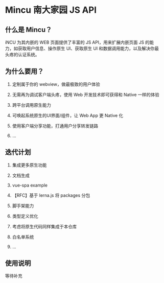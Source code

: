 # Mincu 南大家园 JS API

## 什么是 Mincu？
iNCU 为其内嵌的 WEB 页面提供了丰富的 JS API，用来扩展内嵌页面 JS 的能力，如获取用户信息、操作原生 UI、获取原生 UI 和数据调用能力，以及解决你最头疼的认证系统。

## 为什么要用？

1. 定制属于你的 webview，做最极致的用户体验

2. 无需再为调试客户端头疼，使用 Web 开发技术即可获得和 Native 一样的体验

3. 跨平台调用原生能力

4. 可唤起系统原生的UI界面/组件，让 Web App 更 Native 化

5. 使用客户端分享功能，打通用户分享转发链路

6. ...

## 迭代计划

1. 集成更多原生功能

2. 文档生成

3. vue-spa example

4. 【RFC】基于 lerna.js 将 packages 分包

5. 脚手架能力

6. 类型定义优化

7. 考虑将原生代码同样集成于本仓库

8. 白名单系统

9. ...

## 使用说明

等待补充